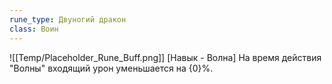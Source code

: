 ```yaml
---
rune_type: Двуногий дракон
class: Воин
---
```

![[Temp/Placeholder_Rune_Buff.png]]
[Навык - Волна] На время действия "Волны" входящий урон уменьшается на {0}%.
